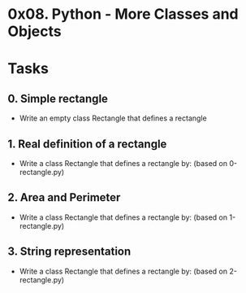 # 0x08. Python - More Classes and Objects
# Tasks
## 0. Simple rectangle
* Write an empty class Rectangle that defines a rectangle
## 1. Real definition of a rectangle
* Write a class Rectangle that defines a rectangle by: (based on 0-rectangle.py)
## 2. Area and Perimeter
* Write a class Rectangle that defines a rectangle by: (based on 1-rectangle.py)
## 3. String representation
* Write a class Rectangle that defines a rectangle by: (based on 2-rectangle.py)
